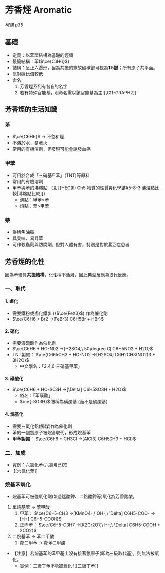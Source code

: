 # 芳香烴 Aromatic
*柯講 p35*
## 基礎
- 定義：以苯環結構為基礎的烴類
- 最簡結構：苯($\ce{C6H6}$)
- 結構：呈正六邊形，因為共振的緣故碳碳鍵可視為**1.5鍵**；所有原子共平面。
- 氫對碳比值較低
- 命名
	1. 芳香烴系列有各自的名字 
	2. 若有特殊官能基，則命名需以該官能基為主![[C11-GRAPH2]]
## 芳香烴的生活知識
### 苯
- $\ce{C6H6}$ -> 不飽和烴
- 不溶於水，易著火
- 常用的有機溶劑，但發現可能會誘發血癌
### 甲苯
- 可用於合成「三硝基甲苯」(TNT)等原料
- 常用的有機溶劑
- 甲苯與苯的沸熔點 （見 [[HEC(II) Ch5 物質的性質與化學鍵#5-8-3 沸熔點比較|沸熔點比較]]）
	- 沸點：甲苯>苯
	- 熔點：苯>甲苯
### 萘
- 俗稱焦油腦
- 具臭味、易昇華
- 可作殺蟲劑與防腐劑，但對人體有害，特別是對於蠶豆症患者

## 芳香烴的化性
因為苯環具**共振結構**，化性稍不活潑，因此典型反應為取代反應。

### 一、取代
#### 1. 鹵化
- 需要鐵粉或鹵化鐵(III) ($\ce{FeX3}$) 作為催化劑
- $\ce{C6H6 + Br2 ->[FeBr3] C6H5Br + HBr}$
#### 2. 硝化
- 需要濃硫酸作為催化劑
- $\ce{C6H6 + HO-NO2 ->[H2SO4,\ 50\degree C] C6H5NO2 + H2O}$
- TNT製備： $\ce{C6H5CH3 + HO-NO2 ->[H2SO4] C6H2CH3(NO2)3 + 3H2O}$
	- 中文學名：「2,4,6-三硝基甲苯」
#### 3. 磺酸化
- $\ce{C6H6 + HO-SO3H ->[\Delta] C6H5SO3H + H2O}$
	- 俗名：「苯磺酸」
	- $\ce{-SO3H}$ 被稱為磺酸基 (而不是硫酸基)
#### 4. 烷基化
- 需要三氯化鋁(觸媒)作為催化劑
- 苯的一個氫原子被烷基取代，形成烷基苯
- **甲苯製備**： $\ce{C6H6 + CH3Cl ->[AlCl3] C6H5CH3 + HCl}$
### 二、加成
- 實例：六氯化苯(六氯環己烷)
- ![[六氯化苯]]
### 烷基苯氧化
- 烷基苯可被強氧化劑(如過錳酸鉀、二鉻酸鉀等)氧化為芳香羧酸。
1. 單烷基苯 -> 苯甲酸
	1. 甲苯： $\ce{C6H5-CH3 ->[KMnO4-,\ OH-,\ \Delta] C6H5-COO- ->[H+] C6H5-COOH}$
	2. 正丙苯： $\ce{C6H5-C3H7 ->[K2Cr2O7,\ H+,\ \Delta] C6H5-COOH + 2CO2}$
2. 二烷基苯 -> 苯二甲酸
	1. 鄰二甲苯 -> 鄰苯二甲酸
- 【注意】若烷基苯的苯甲基上沒有接著氫原子(即為三級取代基)，則無法被氧化。
	- 實例：三級丁苯不能被氧化 ![[三級丁苯]]